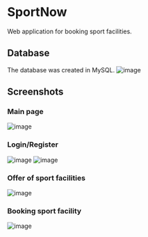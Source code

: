 # SportNow
Web application for booking sport facilities.

## Database
The database was created in MySQL.
![image](https://github.com/b4rtm/SportNow/assets/97225620/441b910a-1cf6-4aef-ad5d-48bf934b065c)

## Screenshots
### Main page
![image](https://github.com/b4rtm/SportNow/assets/97225620/c2a0237b-da17-44bf-a97a-a5a6f6b35636)

### Login/Register 
![image](https://github.com/b4rtm/SportNow/assets/97225620/95c537fb-ccd6-4a71-8fc7-a4beb5f6cb65)
![image](https://github.com/b4rtm/SportNow/assets/97225620/27ae8485-7ec7-4096-b220-d1e6eeb01386)

### Offer of sport facilities
![image](https://github.com/b4rtm/SportNow/assets/97225620/cc617250-fd57-460b-a285-73174bab7ad2)

### Booking sport facility
![image](https://github.com/b4rtm/SportNow/assets/97225620/893e4972-895a-415f-b125-80e5fc7a8021)
